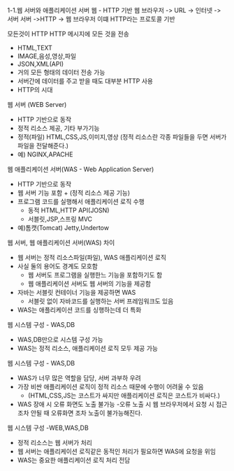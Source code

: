 1-1.웹 서버와 애플리케이션 서버
웹 - HTTP 기반
웹 브라우저 -> URL -> 인터넷 -> 서버
서버 ->HTTP -> 웹 브라우저
이떄 HTTP라는 프로토콜 기반

모든것이 HTTP 
HTTP 메시지에 모든 것을 전송
- HTML,TEXT
- IMAGE,음성,영상,파일
- JSON,XML(API)
- 거의 모든 형태의 데이터 전송 가능
- 서버간에 데이터를 주고 받을 때도 대부분 HTTP 사용
- HTTP의 시대

웹 서버 (WEB Server)
- HTTP 기반으로 동작
- 정적 리소스 제공, 기타 부가기능
- 정적(파일) HTML,CSS,JS,이미지,영상
  (정적 리소스란 각종 파일들을 두면 서버가 파일을 전달해준다.)
- 예) NGINX,APACHE
  

웹 애플리케이션 서버(WAS - Web Application Server)
- HTTP 기반으로 동작
- 웹 서버 기능 포함 + (정적 리소스 제공 기능)
- 프로그램 코드를 실행해서 애플리케이션 로직 수행
  - 동적 HTML,HTTP API(JOSN)
  - 서블릿,JSP,스프링 MVC
- 예)톰캣(Tomcat) Jetty,Undertow

웹 서버, 웹 애플리케이션 서버(WAS) 차이
- 웹 서버는 정적 리소스파일(파일), WAS 애플리케이션 로직
- 사실 둘의 용어도 경계도 모호함
  - 웹 서버도 프로그램을 실행한느 기능을 포함하기도 함
  - 웹 애플리케이션 서버도 웹 서버의 기능을 제공함
- 자바는 서블릿 컨테이너 기능을 제공하면 WAS
  - 서블릿 없이 자바코드를 실행하는 서버 프레임워크도 있음
- WAS는 애플리케이션 코드를 싱행하는데 더 특화


웹 시스템 구성 - WAS,DB
- WAS,DB만으로 시스템 구성 가능
- WAS는 정적 리소스, 애플리케이션 로직 모두 제공 가능

웹 시스템 구성 - WAS,DB
- WAS가 너무 많은 역할을 담당, 서버 과부하 우려
- 가장 비싼 애플리케이션 로직이 정적 리소스 때문에 수행이 어려울 수 있음
  - (HTML,CSS,JS는 코스트가 싸지만 애플리케이션 로직은 코스트가 비싸다.)
- WAS 장애 시 오류 화면도 노출 불가능
  -오류 노출 시 웹 브라우저에서 요청 시 접근 조차 안될 때 오류화면 조차 노출이 불가능해진다. 

웹 시스템 구성 -WEB,WAS,DB
- 정적 리소스는 웹 서버가 처리
- 웹 서버는 애플리케이션 로직같은 동적인 처리가 필요하면 WAS에 요청을 위임
- WAS는 중요한 애플리케이션 로직 처리 전담

